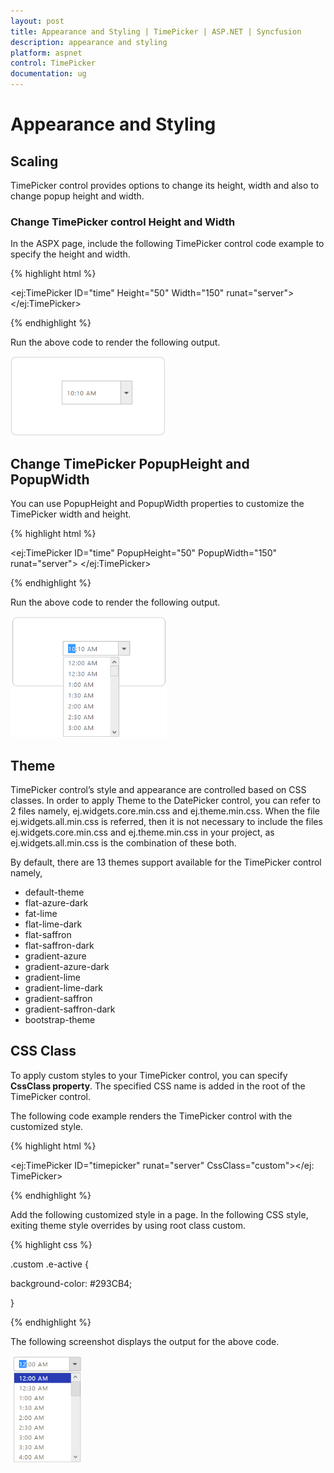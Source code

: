 ```yaml
---
layout: post
title: Appearance and Styling | TimePicker | ASP.NET | Syncfusion
description: appearance and styling
platform: aspnet
control: TimePicker
documentation: ug
---
```


# Appearance and Styling

## Scaling

TimePicker control provides options to change its height, width and also to change popup height and width.

### Change TimePicker control Height and Width

In the ASPX page, include the following TimePicker control code example to specify the height and width.



{% highlight html %}

<ej:TimePicker ID="time" Height="50" Width="150" runat="server"> </ej:TimePicker>

{% endhighlight %}



Run the above code to render the following output.



![](Appearance-and-Styling_images/Appearance-and-Styling_img1.png) 



## Change TimePicker PopupHeight and PopupWidth

You can use PopupHeight and PopupWidth properties to customize the TimePicker width and height.

{% highlight html %}

<ej:TimePicker ID="time" PopupHeight="50" PopupWidth="150" runat="server"> </ej:TimePicker>

{% endhighlight %}

Run the above code to render the following output.



![](Appearance-and-Styling_images/Appearance-and-Styling_img2.png) 



## Theme

TimePicker control’s style and appearance are controlled based on CSS classes. In order to apply Theme to the DatePicker control, you can refer to 2 files namely, ej.widgets.core.min.css and ej.theme.min.css. When the file ej.widgets.all.min.css is referred, then it is not necessary to include the files ej.widgets.core.min.css and ej.theme.min.css in your project, as ej.widgets.all.min.css is the combination of these both. 

By default, there are 13 themes support available for the TimePicker control namely,

* default-theme
* flat-azure-dark
* fat-lime
* flat-lime-dark
* flat-saffron
* flat-saffron-dark
* gradient-azure
* gradient-azure-dark
* gradient-lime
* gradient-lime-dark
* gradient-saffron
* gradient-saffron-dark
* bootstrap-theme



## CSS Class

To apply custom styles to your TimePicker control, you can specify **CssClass property**. The specified CSS name is added in the root of the TimePicker control.

The following code example renders the TimePicker control with the customized style.



{% highlight html %}

<ej:TimePicker ID="timepicker" runat="server" CssClass="custom"></ej: TimePicker>

{% endhighlight %}





Add the following customized style in a page. In the following CSS style, exiting theme style overrides by using root class custom.

{% highlight css %}

.custom  .e-active {

  background-color: #293CB4;

}

{% endhighlight %}



The following screenshot displays the output for the above code.



![](Appearance-and-Styling_images/Appearance-and-Styling_img3.png) 





